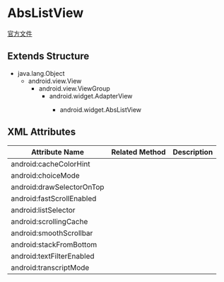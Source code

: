 # AbsListView

[官方文件](http://developer.android.com/reference/android/widget/AbsListView.html)

## Extends Structure

  * java.lang.Object
    * android.view.View
      * android.view.ViewGroup
        * android.widget.AdapterView<T extends android.widget.Adapter>
          * android.widget.AbsListView

## XML Attributes

| Attribute Name | Related Method | Description |
| -------------- | -------------- | ----------- |
| android:cacheColorHint | | |
| android:choiceMode | | |
| android:drawSelectorOnTop | | |
| android:fastScrollEnabled | | |
| android:listSelector | | |
| android:scrollingCache | | |
| android:smoothScrollbar | | |
| android:stackFromBottom | | |
| android:textFilterEnabled | | |
| android:transcriptMode | | |
